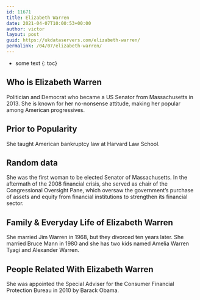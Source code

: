 ```yaml
---
id: 11671
title: Elizabeth Warren
date: 2021-04-07T10:00:53+00:00
author: victor
layout: post
guid: https://ukdataservers.com/elizabeth-warren/
permalink: /04/07/elizabeth-warren/
---
```


* some text
{: toc}


## Who is Elizabeth Warren



Politician and Democrat who became a US Senator from Massachusetts in 2013. She is known for her no-nonsense attitude, making her popular among American progressives. 

                
                
                
## Prior to Popularity



She taught American bankruptcy law at Harvard Law School.

                
                
                
## Random data



She was the first woman to be elected Senator of Massachusetts. In the aftermath of the 2008 financial crisis, she served as chair of the Congressional Oversight Pane, which oversaw the government&#8217;s purchase of assets and equity from financial institutions to strengthen its financial sector.

                
                
                
## Family & Everyday Life of Elizabeth Warren



She married Jim Warren in 1968, but they divorced ten years later. She married Bruce Mann in 1980 and she has two kids named Amelia Warren Tyagi and Alexander Warren.

                
                
                
## People Related With Elizabeth Warren



She was appointed the Special Adviser for the Consumer Financial Protection Bureau in 2010 by Barack Obama.

                
              
            
          
          
          